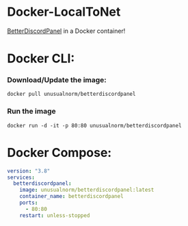 # Docker-LocalToNet
 [BetterDiscordPanel](https://github.com/SanjaySunil/BetterDiscordPanel) in a Docker container!

# Docker CLI:
### Download/Update the image:
```
docker pull unusualnorm/betterdiscordpanel
```

### Run the image
```
docker run -d -it -p 80:80 unusualnorm/betterdiscordpanel
```

# Docker Compose:
```yaml
version: "3.8"
services:
  betterdiscordpanel:
    image: unusualnorm/betterdiscordpanel:latest
    container_name: betterdiscordpanel
    ports:
      - 80:80
    restart: unless-stopped
```
